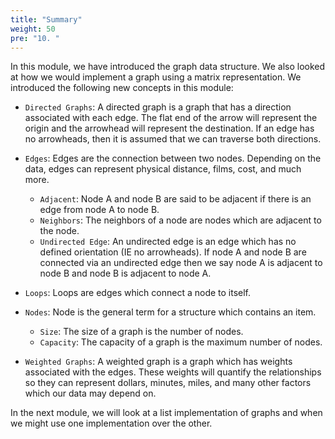 ```yaml
---
title: "Summary"
weight: 50
pre: "10. "
---
```

In this module, we have introduced the graph data structure. We also looked at how we would implement a graph using a matrix representation. We introduced the following new concepts in this module: 

- `Directed Graphs`: A directed graph is a graph that has a direction associated with each edge. The flat end of the arrow will represent the origin and the arrowhead will represent the destination. If an edge has no arrowheads, then it is assumed that we can traverse both directions. 

- `Edges`: Edges are the connection between two nodes. Depending on the data, edges can represent physical distance, films, cost, and much more. 
    - `Adjacent`: Node A and node B are said to be adjacent if there is an edge from node A to node B. 
    - `Neighbors`: The neighbors of a node are nodes which are adjacent to the node. 
    - `Undirected Edge`: An undirected edge is an edge which has no defined orientation (IE no arrowheads). If node A and node B are connected via an undirected edge then we say node A is adjacent to node B and node B is adjacent to node A.

- `Loops`: Loops are edges which connect a node to itself.

- `Nodes`: Node is the general term for a structure which contains an item. 
    - `Size`: The size of a graph is the number of nodes.
    - `Capacity`: The capacity of a graph is the maximum number of nodes. 

- `Weighted Graphs`: A weighted graph is a graph which has weights associated with the edges. These weights will quantify the  relationships so they can represent dollars, minutes, miles, and many other factors which our data may depend on. 


In the next module, we will look at a list implementation of graphs and when we might use one implementation over the other. 

